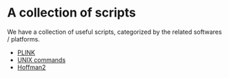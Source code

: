 # A collection of scripts
We have a collection of useful scripts, categorized by the related softwares / platforms.
- [PLINK](./plink.md)
- [UNIX commands](./unix.md)
- [Hoffman2](./hoffman2.md)
